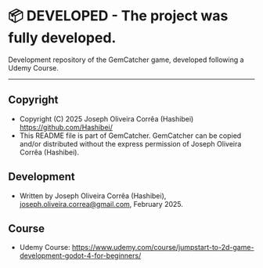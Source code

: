 # :package: **DEVELOPED** - The project was fully developed.
Development repository of the GemCatcher game, developed following a Udemy Course.
 
---

## Copyright
 * Copyright (C) 2025 Joseph Oliveira Corrêa (Hashibei) <https://github.com/Hashibei/>
 * This README file is part of GemCatcher. GemCatcher can be copied and/or distributed without the express permission of Joseph Oliveira Corrêa (Hashibei).

## Development 
 * Written by Joseph Oliveira Corrêa (Hashibei), <joseph.oliveira.correa@gmail.com>, February 2025.

## Course
* Udemy Course: <https://www.udemy.com/course/jumpstart-to-2d-game-development-godot-4-for-beginners/>
